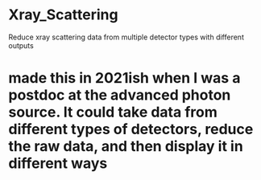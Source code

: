 # Xray_Scattering
Reduce xray scattering data from multiple detector types with different outputs 

# made this in 2021ish when I was a postdoc at the advanced photon source. It could take data from different types of detectors, reduce the raw data, and then display it in different ways
